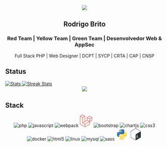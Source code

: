 <div align="center">
  <a href="https://www.rodrigobrito.dev.br/">
    <img width="100" src="https://www.rodrigobrito.dev.br/img/logo.svg">
  </a>
</div>

<h2 align="center">Rodrigo Brito</h2>
<h3 align="center">Red Team | Yellow Team | Green Team | Desenvolvedor Web & AppSec</h3>
<div align="center">Full Stack PHP | Web Designer | DCPT | SYCP | CRTA | CAP | CNSP</div>

<h2>Status</h2>
<div>
     <a href="https://github-readme-stats.vercel.app">
        <img width="49%" alt="Stats" src="https://github-readme-stats-sigma-five.vercel.app/api?&count_private=true&include_all_commits=true&username=brito101&theme=tokyonight&custom_title=GitHub+Stats&hide_border=true"/>
    </a>
 <a href="https://github-readme-streak-stats.herokuapp.com">
        <img width="49%" alt="Streak Stats" src="https://github-readme-streak-stats.herokuapp.com?user=brito101&theme=tokyonight&hide_border=true"/>
    </a>
</div>

<div  align="center">
   <img src="https://github-readme-stats-sigma-five.vercel.app/api/top-langs/?username=brito101&theme=tokyonight&hide_border=true" />
  </div>

<h2>Stack</h2>

<p align="center">
  <img src="https://cdn.jsdelivr.net/gh/devicons/devicon/icons/php/php-original.svg" alt="php" width="40" height="40"/> 
  <img src="https://cdn.jsdelivr.net/gh/devicons/devicon/icons/javascript/javascript-original.svg" alt="javascript" width="40" height="40"/> 
  <img src="https://cdn.jsdelivr.net/gh/devicons/devicon/icons/webpack/webpack-original.svg" alt="webpack" width="40" height="40"/> 
  <img src="https://github.com/devicons/devicon/blob/master/icons/laravel/laravel-original.svg" alt="laravel" width="40" height="40"/> 
  <img src="https://cdn.jsdelivr.net/gh/devicons/devicon/icons/bootstrap/bootstrap-plain.svg" alt="bootstrap" width="40" height="40"/> 
  <img src="https://www.chartjs.org/media/logo-title.svg" alt="chartjs" width="40" height="40"/> 
  <img src="https://cdn.jsdelivr.net/gh/devicons/devicon/icons/css3/css3-original-wordmark.svg" alt="css3" width="40" height="40"/> 
  <img src="https://cdn.jsdelivr.net/gh/devicons/devicon/icons/docker/docker-original-wordmark.svg" alt="docker" width="40" height="40"/> 
  <img src="https://cdn.jsdelivr.net/gh/devicons/devicon/icons/html5/html5-original-wordmark.svg" alt="html5" width="40" height="40"/> 
  <img src="https://cdn.jsdelivr.net/gh/devicons/devicon/icons/linux/linux-original.svg" alt="linux" width="40" height="40"/> 
  <img src="https://cdn.jsdelivr.net/gh/devicons/devicon/icons/mysql/mysql-original-wordmark.svg" alt="mysql" width="40" height="40"/>
  <img src="https://cdn.jsdelivr.net/gh/devicons/devicon/icons/sass/sass-original.svg" alt="sass" width="40" height="40"/> 
  <img src="https://github.com/devicons/devicon/blob/master/icons/python/python-original.svg" alt="python" width="40" height="40"/> 
  <img src="https://github.com/devicons/devicon/blob/master/icons/bash/bash-original.svg" alt="bash" width="40" height="40"/> 
</p>

